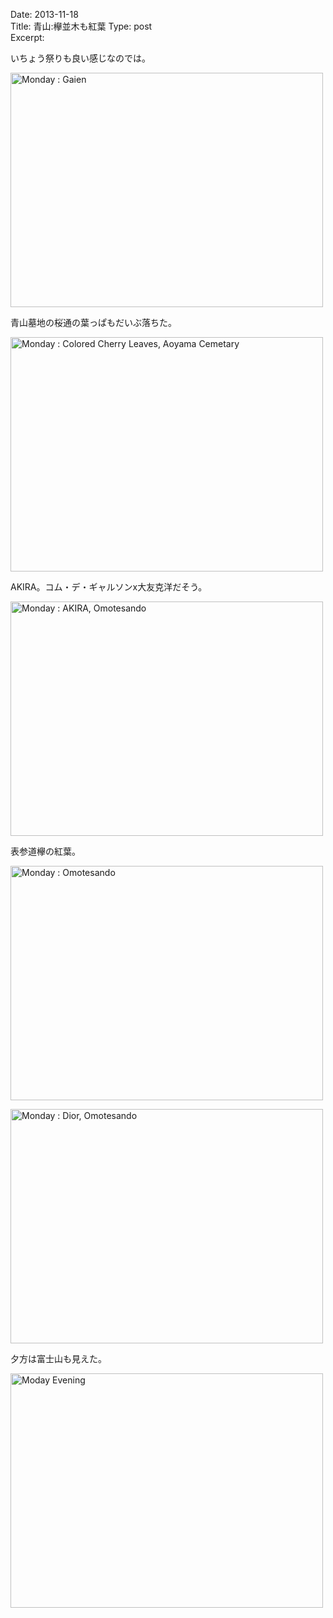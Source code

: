Date: 2013-11-18  
Title: 青山:欅並木も紅葉 
Type: post  
Excerpt:   


いちょう祭りも良い感じなのでは。

<a href="http://www.flickr.com/photos/hdknr/10917087784/" title="Monday : Gaien by hidelafoglia, on Flickr"><img src="https://farm3.staticflickr.com/2805/10917087784_2893680435.jpg" width="500" height="375" alt="Monday : Gaien"></a>

青山墓地の桜通の葉っぱもだいぶ落ちた。

<a href="http://www.flickr.com/photos/hdknr/10917262863/" title="Monday : Colored Cherry Leaves, Aoyama Cemetary by hidelafoglia, on Flickr"><img src="https://farm8.staticflickr.com/7357/10917262863_7c19f8c191.jpg" width="500" height="375" alt="Monday : Colored Cherry Leaves, Aoyama Cemetary"></a>


AKIRA。コム・デ・ギャルソンx大友克洋だそう。

<a href="http://www.flickr.com/photos/hdknr/10917106444/" title="Monday : AKIRA, Omotesando by hidelafoglia, on Flickr"><img src="https://farm4.staticflickr.com/3736/10917106444_8f5c27f041.jpg" width="500" height="375" alt="Monday : AKIRA, Omotesando"></a>


表参道欅の紅葉。

<a href="http://www.flickr.com/photos/hdknr/10917284673/" title="Monday : Omotesando by hidelafoglia, on Flickr"><img src="https://farm4.staticflickr.com/3729/10917284673_c5f95bbcf1.jpg" width="500" height="375" alt="Monday : Omotesando"></a>

<a href="http://www.flickr.com/photos/hdknr/10916997365/" title="Monday : Dior, Omotesando by hidelafoglia, on Flickr"><img src="https://farm4.staticflickr.com/3686/10916997365_d620ab33a8.jpg" width="500" height="375" alt="Monday : Dior, Omotesando"></a>

夕方は富士山も見えた。

<a href="http://www.flickr.com/photos/hdknr/10974487274/" title="Moday Evening by hidelafoglia, on Flickr"><img src="https://farm8.staticflickr.com/7381/10974487274_ee649602e3.jpg" width="500" height="375" alt="Moday Evening"></a>
